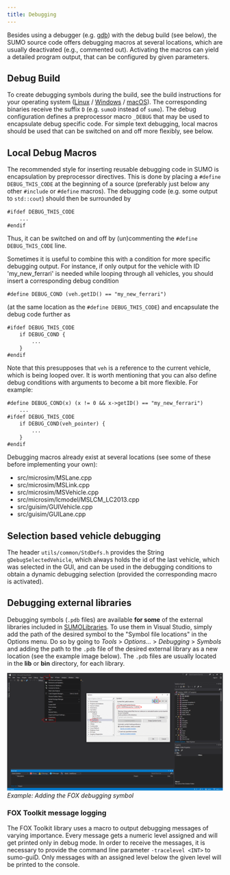 ```yaml
---
title: Debugging
---
```


Besides using a debugger (e.g. [gdb](https://www.gnu.org/s/gdb/)) with
the debug build (see below), the SUMO source code offers debugging
macros at several locations, which are usually deactivated (e.g.,
commented out). Activating the macros can yield a detailed program
output, that can be configured by given parameters.

## Debug Build

To create debugging symbols during the build, see the build instructions
for your operating system ([Linux](../Installing/Linux_Build.md) /
[Windows](../Installing/Windows_Build.md) /
[macOS](../Installing/MacOS_Build.md)). The corresponding binaries
receive the suffix `D` (e.g. `sumoD` instead of `sumo`). The debug
configuration defines a preprocessor macro `_DEBUG` that may be used to
encapsulate debug specific code. For simple text debugging, local macros
should be used that can be switched on and off more flexibly, see below.

## Local Debug Macros

The recommended style for inserting reusable debugging code in SUMO is
encapsulation by preprocessor directives. This is done by placing a
`#define DEBUG_THIS_CODE` at the beginning of a source (preferably just
below any other `#include` or `#define` macros). The debugging code
(e.g. some output to `std::cout`) should then be surrounded by

```
#ifdef DEBUG_THIS_CODE
    ...
#endif
```

Thus, it can be switched on and off by (un)commenting the
`#define DEBUG_THIS_CODE` line.

Sometimes it is useful to combine this with a condition for more
specific debugging output. For instance, if only output for the vehicle
with ID 'my_new_ferrari' is needed while looping through all vehicles,
you should insert a corresponding debug condition

```
#define DEBUG_COND (veh.getID() == "my_new_ferrari")
```

(at the same location as the `#define DEBUG_THIS_CODE`) and encapsulate
the debug code further as

```
#ifdef DEBUG_THIS_CODE
    if DEBUG_COND {
        ...
    }
#endif
```

Note that this presupposes that `veh` is a reference to the current
vehicle, which is being looped over. It is worth mentioning that you can
also define debug conditions with arguments to become a bit more
flexible. For example:

```
#define DEBUG_COND(x) (x != 0 && x->getID() == "my_new_ferrari")
    ...
#ifdef DEBUG_THIS_CODE
    if DEBUG_COND(veh_pointer) {
        ...
    }
#endif
```

Debugging macros already exist at several locations (see some of these
before implementing your own):

- src/microsim/MSLane.cpp
- src/microsim/MSLink.cpp
- src/microsim/MSVehicle.cpp
- src/microsim/lcmodel/MSLCM_LC2013.cpp
- src/guisim/GUIVehicle.cpp
- src/guisim/GUILane.cpp

## Selection based vehicle debugging

The header `utils/common/StdDefs.h` provides the String
`gDebugSelectedVehicle`, which always holds the id of the last vehicle,
which was selected in the GUI, and can be used in the debugging
conditions to obtain a dynamic debugging selection (provided the
corresponding macro is activated).

## Debugging external libraries

Debugging symbols (`.pdb` files) are available **for some** of the external libraries included in [SUMOLibraries](https://github.com/DLR-TS/SUMOLibraries). To use them in Visual Studio, simply add the path of the desired symbol to the "Symbol file locations" in the Options menu. Do so by going to *Tools* > *Options...* > *Debugging* > *Symbols* and adding the path to the `.pdb` file of the desired external library as a new location (see the example image below). The `.pdb` files are usually located in the **lib** or **bin** directory, for each library.

![](../images/ExternalDebuggingSymbols.png)<br>
*Example: Adding the FOX debugging symbol*

### FOX Toolkit message logging

The FOX Toolkit library uses a macro to output debugging messages of varying importance. Every message gets a numeric level assigned and will get printed only in debug mode. In order to receive the messages, it is necessary to provide the command line parameter `-tracelevel <INT>` to sumo-guiD. Only messages with an assigned level below the given level will be printed to the console.
